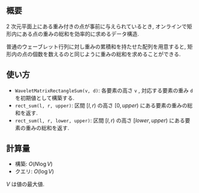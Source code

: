 ## 概要

$2$ 次元平面上にある重み付きの点が事前に与えられているとき, オンラインで矩形内にある点の重みの総和を効率的に求めるデータ構造.

普通のウェーブレット行列に対し重みの累積和を持たせた配列を用意すると, 矩形内の点の個数を数えるのと同じように重みの総和を求めることができる.

## 使い方
* `WaveletMatrixRectangleSum(v, d)`: 各要素の高さ `v` , 対応する要素の重み `d` を初期値として構築する.
* `rect_sum(l, r, upper)`: 区間 $[l, r)$ の高さ $[0, upper)$ にある要素の重みの総和を返す.
* `rect_sum(l, r, lower, upper)`: 区間 $[l, r)$ の高さ $[lower, upper)$ にある要素の重みの総和を返す.

## 計算量

* 構築: $O(N \log V)$
* クエリ: $O(\log V)$

$V$ は値の最大値.

